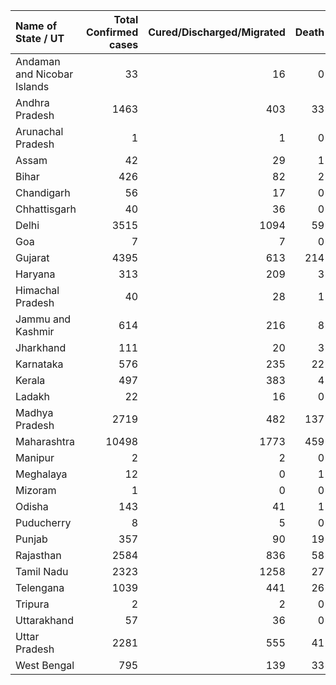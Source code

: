 | Name of State / UT          |   Total Confirmed cases |   Cured/Discharged/Migrated |   Death |
|:----------------------------|------------------------:|----------------------------:|--------:|
| Andaman and Nicobar Islands |                      33 |                          16 |       0 |
| Andhra Pradesh              |                    1463 |                         403 |      33 |
| Arunachal Pradesh           |                       1 |                           1 |       0 |
| Assam                       |                      42 |                          29 |       1 |
| Bihar                       |                     426 |                          82 |       2 |
| Chandigarh                  |                      56 |                          17 |       0 |
| Chhattisgarh                |                      40 |                          36 |       0 |
| Delhi                       |                    3515 |                        1094 |      59 |
| Goa                         |                       7 |                           7 |       0 |
| Gujarat                     |                    4395 |                         613 |     214 |
| Haryana                     |                     313 |                         209 |       3 |
| Himachal Pradesh            |                      40 |                          28 |       1 |
| Jammu and Kashmir           |                     614 |                         216 |       8 |
| Jharkhand                   |                     111 |                          20 |       3 |
| Karnataka                   |                     576 |                         235 |      22 |
| Kerala                      |                     497 |                         383 |       4 |
| Ladakh                      |                      22 |                          16 |       0 |
| Madhya Pradesh              |                    2719 |                         482 |     137 |
| Maharashtra                 |                   10498 |                        1773 |     459 |
| Manipur                     |                       2 |                           2 |       0 |
| Meghalaya                   |                      12 |                           0 |       1 |
| Mizoram                     |                       1 |                           0 |       0 |
| Odisha                      |                     143 |                          41 |       1 |
| Puducherry                  |                       8 |                           5 |       0 |
| Punjab                      |                     357 |                          90 |      19 |
| Rajasthan                   |                    2584 |                         836 |      58 |
| Tamil Nadu                  |                    2323 |                        1258 |      27 |
| Telengana                   |                    1039 |                         441 |      26 |
| Tripura                     |                       2 |                           2 |       0 |
| Uttarakhand                 |                      57 |                          36 |       0 |
| Uttar Pradesh               |                    2281 |                         555 |      41 |
| West Bengal                 |                     795 |                         139 |      33 |